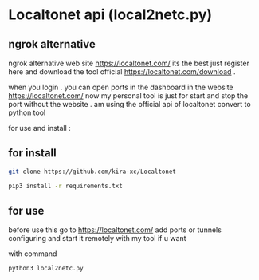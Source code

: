 # Localtonet api (local2netc.py)

## ngrok alternative
ngrok alternative web site https://localtonet.com/ its the best just register here and download the tool official https://localtonet.com/download .

when you login . you can open ports in the dashboard in the website https://localtonet.com/
now 
my personal tool is just for start and stop the port without the website . am using the official api of localtonet convert to python tool 

for use and install :

## for install 
```sh
git clone https://github.com/kira-xc/Localtonet
```
```sh
pip3 install -r requirements.txt
```


## for use 
before use this go to https://localtonet.com/ add ports or tunnels configuring and start it remotely with my tool if u want 

with command

```sh
python3 local2netc.py
```
